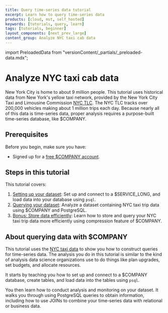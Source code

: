 ```yaml
---
title: Query time-series data tutorial
excerpt: Learn how to query time-series data
products: [cloud, mst, self_hosted]
keywords: [tutorials, query, learn]
tags: [tutorials, beginner]
layout_components: [next_prev_large]
content_group: Analyze NYC taxi cab data
---
```


import PreloadedData from "versionContent/_partials/_preloaded-data.mdx";

# Analyze NYC taxi cab data

New York City is home to about 9 million people. This tutorial uses historical
data from New York's yellow taxi network, provided by the New York City Taxi and
Limousine Commission [NYC TLC][nyc-tlc]. The NYC TLC tracks over 200,000
vehicles making about 1 million trips each day. Because nearly all of this data
is time-series data, proper analysis requires a purpose-built time-series
database, like $COMPANY.

## Prerequisites

Before you begin, make sure you have:

*   Signed up for a [free $COMPANY account][cloud-install].

## Steps in this tutorial

This tutorial covers:

1.  [Setting up your dataset][dataset-nyc]: Set up and connect to a $SERVICE_LONG, and load data into your database using `psql`.
1.  [Querying your dataset][query-nyc]: Analyze a dataset containing NYC taxi
    trip data using $COMPANY and PostgreSQL.
1.  [Bonus: Store data efficiently][compress-nyc]: Learn how to store and query your
NYC taxi trip data more efficiently using compression feature of $COMPANY.

## About querying data with $COMPANY

This tutorial uses the [NYC taxi data][nyc-tlc] to show you how to construct
queries for time-series data. The analysis you do in this tutorial is similar to
the kind of analysis data science organizations use to do things like plan
upgrades, set budgets, and allocate resources.

It starts by teaching you how to set up and connect to a $COMPANY database,
create tables, and load data into the tables using `psql`.

You then learn how to conduct analysis and monitoring on your dataset. It walks
you through using PostgreSQL queries to obtain information, including how to use
JOINs to combine your time-series data with relational or business data.

<PreloadedData />

[dataset-nyc]: /tutorials/:currentVersion:/nyc-taxi-cab/dataset-nyc/
[query-nyc]: /tutorials/:currentVersion:/nyc-taxi-cab/query-nyc/
[compress-nyc]: /tutorials/:currentVersion:/nyc-taxi-cab/compress-nyc/
[advanced-nyc]: /tutorials/:currentVersion:/nyc-taxi-cab/advanced-nyc/
[nyc-tlc]: https://www1.nyc.gov/site/tlc/about/tlc-trip-record-data.page
[cloud-install]: /getting-started/:currentVersion:/#create-your-timescale-account
